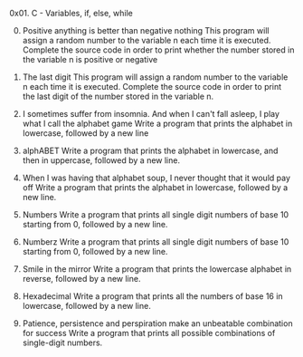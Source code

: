 0x01. C - Variables, if, else, while



0. Positive anything is better than negative nothing
This program will assign a random number to the variable n each time it is executed. Complete the source code in order to print whether the number stored in the variable n is positive or negative


1. The last digit
This program will assign a random number to the variable n each time it is executed. Complete the source code in order to print the last digit of the number stored in the variable n.

2. I sometimes suffer from insomnia. And when I can't fall asleep, I play what I call the alphabet game
Write a program that prints the alphabet in lowercase, followed by a new line

3. alphABET
Write a program that prints the alphabet in lowercase, and then in uppercase, followed by a new line.

4. When I was having that alphabet soup, I never thought that it would pay off
Write a program that prints the alphabet in lowercase, followed by a new line.

5. Numbers
Write a program that prints all single digit numbers of base 10 starting from 0, followed by a new line.


6. Numberz
Write a program that prints all single digit numbers of base 10 starting from 0, followed by a new line.


7. Smile in the mirror
Write a program that prints the lowercase alphabet in reverse, followed by a new line.


8. Hexadecimal
Write a program that prints all the numbers of base 16 in lowercase, followed by a new line.


9. Patience, persistence and perspiration make an unbeatable combination for success
Write a program that prints all possible combinations of single-digit numbers.












